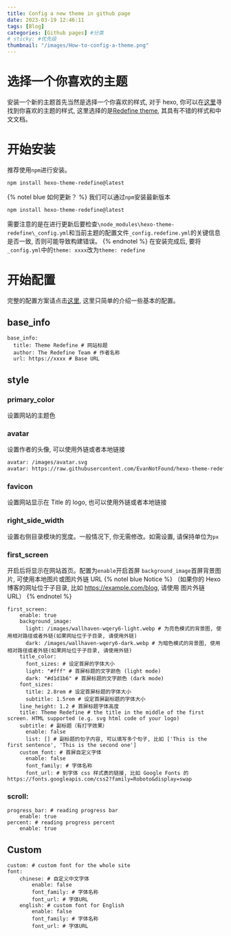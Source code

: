 ```yaml
---
title: Config a new theme in github page
date: 2023-03-19 12:46:11
tags: [Blog]
categories: [Github pages] #分类
# sticky: #优先级
thumbnail: "/images/How-to-config-a-theme.png"
---
```


# 选择一个你喜欢的主题

安装一个新的主题首先当然是选择一个你喜欢的样式, 对于 hexo, 你可以在[这里](https://hexo.io/themes/)寻找到你喜欢的主题的样式, 这里选择的是[Redefine theme](https://github.com/EvanNotFound/hexo-theme-redefine), 其具有不错的样式和中文文档。

# 开始安装

推荐使用`npm`进行安装。

```Bash
npm install hexo-theme-redefine@latest
```

{% notel blue 如何更新？ %}
我们可以通过`npm`安装最新版本

```Bash
npm install hexo-theme-redefine@latest
```

需要注意的是在进行更新后要检查`\node_modules\hexo-theme-redefine\_config.yml`和当前主题的配置文件`_config.redefine.yml`的关键信息是否一致, 否则可能导致构建错误。
{% endnotel %}
在安装完成后, 要将`_config.yml`中的`theme: xxxx`改为`theme: redefine`

# 开始配置

完整的配置方案请点击[这里](https://redefine-docs.ohevan.com/docs/intro), 这里只简单的介绍一些基本的配置。

## base_info

```
base_info:
  title: Theme Redefine # 网站标题
  author: The Redefine Team # 作者名称
  url: https://xxxx # Base URL
```

## style

### primary_color

设置网站的主题色

### avatar

设置作者的头像, 可以使用外链或者本地链接

```Bash
avatar: /images/avatar.svg
avatar: https://raw.githubusercontent.com/EvanNotFound/hexo-theme-redefine/main/source/images/avatar.svg
```

### favicon

设置网站显示在 Title 的 logo, 也可以使用外链或者本地链接

### right_side_width

设置右侧目录模块的宽度。一般情况下, 你无需修改。如需设置, 请保持单位为`px`

### first_screen

开启后将显示在网站首页。配置为`enable`开启首屏
`background_image`首屏背景图片, 可使用本地图片或图片外链 URL
{% notel blue Notice %}
（如果你的 Hexo 博客的网址位于子目录, 比如 https://example.com/blog, 请使用 图片外链 URL）
{% endnotel %}

```
first_screen:
    enable: true
    background_image:
      light: /images/wallhaven-wqery6-light.webp # 为亮色模式的背景图, 使用相对路径或者外链(如果网址位于子目录, 请使用外链)
      dark: /images/wallhaven-wqery6-dark.webp # 为暗色模式的背景图, 使用相对路径或者外链(如果网址位于子目录, 请使用外链)
    title_color:
	  font_sizes: # 设定首屏的字体大小
      light: "#fff" # 首屏标题的文字颜色 (light mode)
      dark: "#d1d1b6" # 首屏标题的文字颜色 (dark mode)
    font_sizes:
      title: 2.8rem # 设定首屏标题的字体大小
      subtitle: 1.5rem # 设定首屏副标题的字体大小
    line_height: 1.2 # 首屏标题字体高度
    title: Theme Redefine # the title in the middle of the first screen. HTML supported (e.g. svg html code of your logo)
    subtitle: # 副标题（有打字效果）
      enable: false
      list: [] # 副标题的句子内容, 可以填写多个句子, 比如 ['This is the first sentence', 'This is the second one']
    custom_font: # 首屏自定义字体
      enable: false
      font_family: # 字体名称
      font_url: # 到字体 css 样式表的链接, 比如 Google Fonts 的 https://fonts.googleapis.com/css2?family=Roboto&display=swap
```

### scroll:

```
progress_bar: # reading progress bar
	enable: true
percent: # reading progress percent
    enable: true
```

## Custom

```
custom: # custom font for the whole site
font:
    chinese: # 自定义中文字体
		enable: false
		font_family: # 字体名称
     	font_url: # 字体URL
    english: # custom font for English
		enable: false
		font_family: # 字体名称
      	font_url: # 字体URL
```
